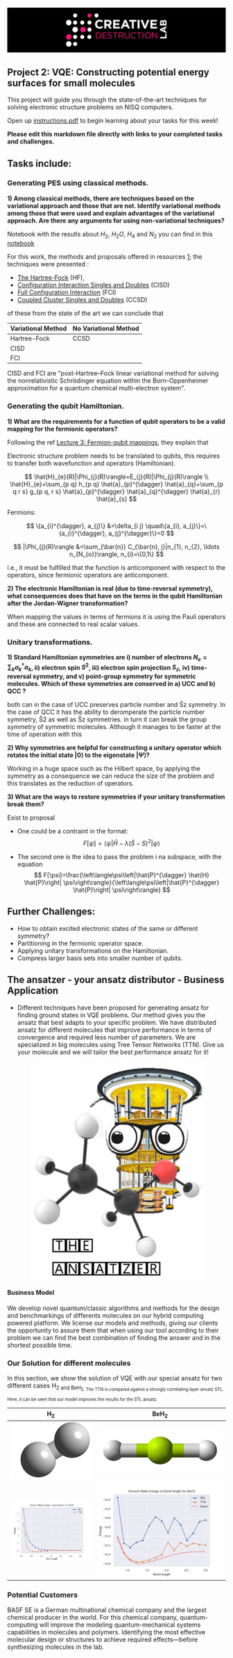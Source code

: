 ![CDL 2022 Cohort Project](../CDL_logo.jpg)

## Project 2: VQE: Constructing potential energy surfaces for small molecules

This project will guide you through the state-of-the-art techniques for solving electronic structure problems on NISQ computers.

Open up [instructions.pdf](./Instructions.pdf) to begin learning about your tasks for this week!

**Please edit this markdown file directly with links to your completed tasks and challenges.**

## Tasks include:

### Generating PES using classical methods.


**1) Among classical methods, there are techniques based on the variational approach and those that are not. Identify variational methods among those that were used and explain advantages of the variational approach. Are there any arguments for using non-variational techniques?**


Notebook with the resutls about $H_{2}$, $H_{2} O$, $H_4$ and $N_2$ you can find in this [notebook]((./S1_Classical_Methods.ipynb)) 


For this work, the methods and proposals offered in resources [1](https://www.youtube.com/user/AAA22254/videos); the techniques were presented : 

- [The Hartree-Fock](https://en.wikipedia.org/wiki/Hartree%E2%80%93Fock_method) (HF), 
- [Configuration Interaction Singles and Doubles](https://en.wikipedia.org/wiki/Configuration_interaction) (CISD) 
- [Full Configuration Interaction](https://en.wikipedia.org/wiki/Configuration_interaction) (FCI) 
- [Coupled Cluster Singles and Doubles](https://en.wikipedia.org/wiki/Coupled_cluster) (CCSD) 


of these from the state of the art we can conclude that  


|Variational Method      | No Variational Method| 
|----------------------- | -------------------- | 
| Hartree-Fock           | CCSD                 | 
| CISD			         | 				        | 
| FCI                    | 				        | 


CISD and FCI are "post-Hartree–Fock linear variational method for solving the nonrelativistic Schrödinger equation within the Born–Oppenheimer approximation for a quantum chemical multi-electron system".


### Generating the qubit Hamiltonian.


**1) What are the requirements for a function of qubit operators to be a valid mapping for the fermionic operators?**


Following the ref [Lecture 3: Fermion-qubit mappings](https://www.youtube.com/watch?v=W8SW3qp3RzY), they explain that

Electronic structure problem needs to be translated to qubits, this requires to transfer both wavefunction and operators (Hamiltonian).

$$
\hat{H}_{e}(R)|\Phi_{j}(R)\rangle=E_{j}(R)|\Phi_{j}(R)\rangle \\
\hat{H}_{e}=\sum_{p q} h_{p q} \hat{a}_{p}^{\dagger} \hat{a}_{q}+\sum_{p q r s} g_{p q, r s} \hat{a}_{p}^{\dagger} \hat{a}_{q}^{\dagger} \hat{a}_{r} \hat{a}_{s}
$$


Fermions:

$$
\{a_{i}^{\dagger}, a_{j}\} &=\delta_{i j} \quad\{a_{i}, a_{j}\}=\{a_{i}^{\dagger}, a_{j}^{\dagger}\}=0 
$$

$$
|\Phi_{j}(R)\rangle &=\sum_{\bar{n}} C_{\bar{n}, j}|n_{1}, n_{2}, \ldots n_{N_{o}}\rangle, n_{i}=\{0,1\}
$$



i.e., it must be fulfilled that the function is anticomponent with respect to the operators, since fermionic operators are anticomponent.


**2) The electronic Hamiltonian is real (due to time-reversal symmetry), what consequences does that have on the terms in the qubit Hamiltonian after the Jordan-Wigner transformation?**

When mapping the values in terms of fermions it is using the Pauli operators and these are connected to real scalar values.


### Unitary transformations.


**1) Standard Hamiltonian symmetries are i) number of electrons $N_e =  \sum_k  a_{k}^{\dagger} a_k$, ii) electron spin $S^2$, iii) electron spin projection $S_z$, iv) time-reversal symmetry, and v) point-group symmetry for symmetric molecules. Which of these symmetries are conserved in a) UCC and b) QCC ?**

both can in the case of UCC preserves particle number and Ŝz symmetry. In the case of QCC it has the ability to deromperate the particle number symmetry, Ŝ2 as well as Ŝz symmetries. in turn it can break the group symmetry of symmetric molecules.  Although it manages to be faster at the time of operation with this



**2) Why symmetries are helpful for constructing a unitary operator which rotates the initial state $|0\rangle$ to the eigenstate $|\Psi \rangle$?**

Working in a huge space such as the Hilbert space, by applying the symmetry as a consequence we can reduce the size of the problem and this translates as the reduction of operators. 


**3) What are the ways to restore symmetries if your unitary transformation break them?**

Exist to proposal
- One could be a contraint  in the format:
$$
F[\psi]=\left\langle\psi\left|\hat{H}-\lambda(\hat{S}-S)^{2}\right| \psi\right\rangle
$$


- The  second one is the idea to pass the problem i na subspace, with the equation
$$
F[\psi]=\frac{\left\langle\psi\left|\hat{P}^{\dagger} \hat{H} \hat{P}\right| \psi\right\rangle}{\left\langle\psi\left|\hat{P}^{\dagger} \hat{P}\right| \psi\right\rangle}
$$




## Further Challenges:

- How to obtain excited electronic states of the same or different symmetry?
- Partitioning in the fermionic operator space.
- Applying unitary transformations on the Hamiltonian.
- Compress larger basis sets into smaller number of qubits.

## The ansatzer - your ansatz distributor - Business Application

- Different techniques have been proposed for generating ansatz for finding ground states in VQE problems. Our method gives you the ansatz that best adapts to your specific problem. We have distributed ansatz for different molecules that improve performance in terms of convergence and required less number of parameters. We are specialized in big molecules using Tree Tensor Networks (TTN). Give us your molecule and we will tailor the best performance ansatz for it!

<center><img src="./Images/theAnsatzer.png" width="400"></center>



#### Business Model

We develop novel quantum/classic  algorithms and methods for the design and benchmarkings of differents  molecules on our hybrid computing powered platform.  We license our models  and methods, giving our clients the opportunity to assure them that when using our tool according to their problem we can find the best combination of finding the answer and in the shortest possible time.



### Our Solution for different molecules 

In this section, we show the solution of VQE with our special ansatz for two different cases H<sub>2 and BeH<sub>2. The TTN is compared against a strongly correlating layer ansatz STL. Here, it can be seen that our model improves the results for the STL ansatz. 

| **H<sub>2**| **BeH<sub>2**    |
| ------------ | ------------------------ |
| ![image](Images/H2.png) | ![image](Images/BeH2.png) |
| ![image](Images/H2_TTNvsSEL.png) | ![image](Images/TTNvsSEL.png) |





### Potential Customers

BASF SE is a German multinational chemical company and the largest chemical producer in the world. For this chemical company, quantum-computing will improve the modeling quantum-mechanical systems capabilities in molecules and polymers. Identifying the most effective molecular design or structures to achieve required effects—before synthesizing molecules in the lab.
